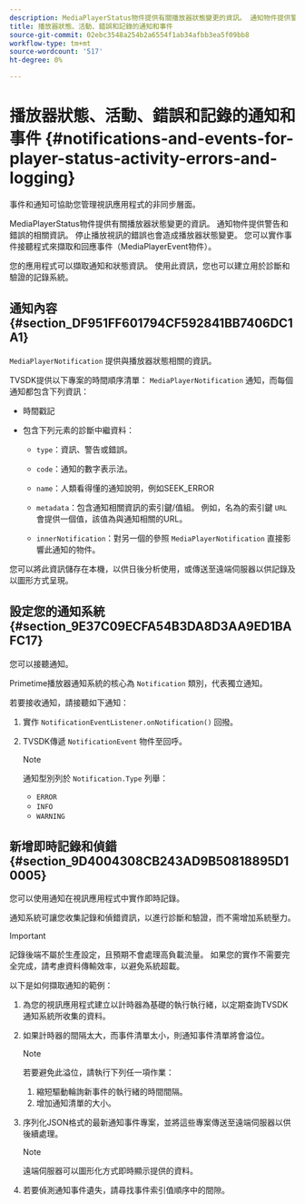 ```yaml
---
description: MediaPlayerStatus物件提供有關播放器狀態變更的資訊。 通知物件提供警告和錯誤的相關資訊。 停止播放視訊的錯誤也會造成播放器狀態變更。 您可以實作事件接聽程式來擷取和回應事件（MediaPlayerEvent物件）。
title: 播放器狀態、活動、錯誤和記錄的通知和事件
source-git-commit: 02ebc3548a254b2a6554f1ab34afbb3ea5f09bb8
workflow-type: tm+mt
source-wordcount: '517'
ht-degree: 0%

---
```


# 播放器狀態、活動、錯誤和記錄的通知和事件 {#notifications-and-events-for-player-status-activity-errors-and-logging}

事件和通知可協助您管理視訊應用程式的非同步層面。

MediaPlayerStatus物件提供有關播放器狀態變更的資訊。 通知物件提供警告和錯誤的相關資訊。 停止播放視訊的錯誤也會造成播放器狀態變更。 您可以實作事件接聽程式來擷取和回應事件（MediaPlayerEvent物件）。

您的應用程式可以擷取通知和狀態資訊。 使用此資訊，您也可以建立用於診斷和驗證的記錄系統。

## 通知內容 {#section_DF951FF601794CF592841BB7406DC1A1}

`MediaPlayerNotification` 提供與播放器狀態相關的資訊。

TVSDK提供以下專案的時間順序清單： `MediaPlayerNotification` 通知，而每個通知都包含下列資訊：

* 時間戳記
* 包含下列元素的診斷中繼資料：

   * `type`：資訊、警告或錯誤。
   * `code`：通知的數字表示法。
   * `name`：人類看得懂的通知說明，例如SEEK_ERROR
   * `metadata`：包含通知相關資訊的索引鍵/值組。 例如，名為的索引鍵 `URL` 會提供一個值，該值為與通知相關的URL。

   * `innerNotification`：對另一個的參照 `MediaPlayerNotification` 直接影響此通知的物件。

您可以將此資訊儲存在本機，以供日後分析使用，或傳送至遠端伺服器以供記錄及以圖形方式呈現。

## 設定您的通知系統 {#section_9E37C09ECFA54B3DA8D3AA9ED1BAFC17}

您可以接聽通知。

Primetime播放器通知系統的核心為 `Notification` 類別，代表獨立通知。

若要接收通知，請接聽如下通知：

1. 實作 `NotificationEventListener.onNotification()` 回撥。
1. TVSDK傳遞 `NotificationEvent` 物件至回呼。

   >[!NOTE]
   >
   >通知型別列於 `Notification.Type` 列舉：

   * `ERROR`
   * `INFO`
   * `WARNING`

## 新增即時記錄和偵錯 {#section_9D4004308CB243AD9B50818895D10005}

您可以使用通知在視訊應用程式中實作即時記錄。

通知系統可讓您收集記錄和偵錯資訊，以進行診斷和驗證，而不需增加系統壓力。

>[!IMPORTANT]
>
>記錄後端不屬於生產設定，且預期不會處理高負載流量。 如果您的實作不需要完全完成，請考慮資料傳輸效率，以避免系統超載。

以下是如何擷取通知的範例：

1. 為您的視訊應用程式建立以計時器為基礎的執行執行緒，以定期查詢TVSDK通知系統所收集的資料。
1. 如果計時器的間隔太大，而事件清單太小，則通知事件清單將會溢位。

   >[!NOTE]
   >
   >若要避免此溢位，請執行下列任一項作業：
   >
   >1. 縮短驅動輪詢新事件的執行緒的時間間隔。
   >1. 增加通知清單的大小。
   >

1. 序列化JSON格式的最新通知事件專案，並將這些專案傳送至遠端伺服器以供後續處理。

   >[!NOTE]
   >
   >遠端伺服器可以圖形化方式即時顯示提供的資料。

1. 若要偵測通知事件遺失，請尋找事件索引值順序中的間隙。
